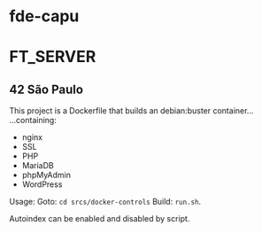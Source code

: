 fde-capu
========
FT_SERVER
=========

42 São Paulo
------------

This project is a Dockerfile that builds an debian:buster container...
...containing:

- nginx
- SSL
- PHP
- MariaDB
- phpMyAdmin
- WordPress

Usage:
Goto: `cd srcs/docker-controls`
Build: `run.sh`.

Autoindex can be enabled and disabled by script. 
